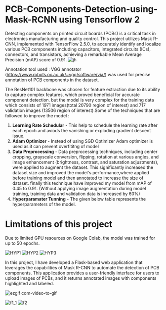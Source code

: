 # PCB-Components-Detection-using-Mask-RCNN using Tensorflow 2
Detecting components on printed circuit boards (PCBs) is a critical task in electronics manufacturing and quality control. This project utilizes Mask R-CNN, implemented with TensorFlow 2.5.0, to accurately identify and localize various PCB components including capacitors, integrated circuits (ICs), connectors, and transistors, achieving a remarkable Mean Average Precision (mAP) score of 0.91.
 ![jh](https://github.com/dayana123456789/PCB-Components-Detection-using-Mask-RCNN/assets/99783461/22914e99-462c-4756-ada4-66e235cd9a4e) 


Annotation tool used : VGG annotator (https://www.robots.ox.ac.uk/~vgg/software/via/) was used for precise annotation of PCB components in the dataset.

The ResNet101 backbone was chosen for feature extraction due to its ability to capture complex features, which proved beneficial for accurate component detection. but the model is very complex for the training data which consists of 1971 images(total 20790 region of interest) and 717 validation images (13506 region of interest).Some of the techniques that are followed to improve the model :
1) **Learning Rate Schedular** - This help to schedule the learning rate after each epoch and aviods the vanishing or exploding gradient descent issue.
2) **Adam Optimizer** - Instead of using SGD Optimizer Adam optimizer is used as it can prevent overfititng of model
3) **Data Preprocessing** - Data preprocessing techniques, including center cropping, grayscale conversion, flipping, rotation at various angles, and image enhancement (brightness, contrast, and saturation adjustments), were applied to augment the dataset. This significantly increased the dataset size and improved the model's performance,where applied before training model and then annotated to increase the size of dataset. finally this technique have improved my model from mAP of 0.45 to 0.91. (Without applying image augmentation during model training, training data and validation data is increased by 60%)
4) **Hyperparamater Tunning** - The given below table represents the hyperparameters of the model.

   
# Limitations of this project
  Due to limited GPU resources on Google Colab, the model was trained for up to 50 epochs.

![HYP1](https://github.com/dayana123456789/PCB-Components-Detection-using-Mask-RCNN/assets/99783461/b49fe9e5-6bce-4020-8ac9-32fcc63abd19)
![HYP2](https://github.com/dayana123456789/PCB-Components-Detection-using-Mask-RCNN/assets/99783461/d1c68daf-9dfa-49ea-83ae-006e3ac98d3e)
![HYP3](https://github.com/dayana123456789/PCB-Components-Detection-using-Mask-RCNN/assets/99783461/ddd4b7bf-a58c-436d-ac75-f39ebd4a1799)

In this project, I have developed a Flask-based web application that leverages the capabilities of Mask R-CNN to automate the detection of PCB components. This application provides a user-friendly interface for users to upload images of PCBs, and it returns annotated images with components highlighted and labeled.

![ezgif com-video-to-gif](https://github.com/dayana123456789/PCB-Components-Detection-using-Mask-RCNN/assets/99783461/0657a0da-529b-4718-95d1-29efc4f408f4)

![f1_1](https://github.com/dayana123456789/PCB-Components-Detection-using-Mask-RCNN/assets/99783461/6e6f0e21-fc0a-4050-8588-1ceebe39fe08)
 ![f2](https://github.com/dayana123456789/PCB-Components-Detection-using-Mask-RCNN/assets/99783461/f75abc83-6e7a-4b61-b484-46deaac55b25)



